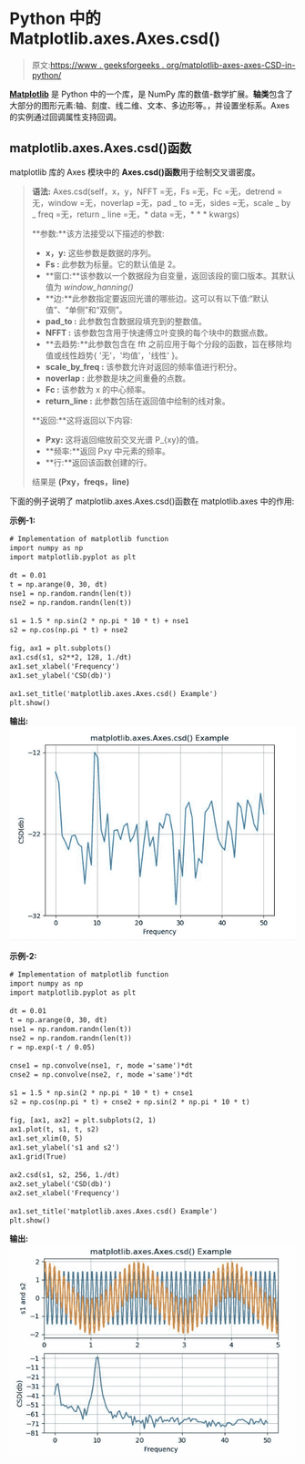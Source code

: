 # Python 中的 Matplotlib.axes.Axes.csd()

> 原文:[https://www . geeksforgeeks . org/matplotlib-axes-axes-CSD-in-python/](https://www.geeksforgeeks.org/matplotlib-axes-axes-csd-in-python/)

**[Matplotlib](https://www.geeksforgeeks.org/python-introduction-matplotlib/)** 是 Python 中的一个库，是 NumPy 库的数值-数学扩展。**轴类**包含了大部分的图形元素:轴、刻度、线二维、文本、多边形等。，并设置坐标系。Axes 的实例通过回调属性支持回调。

## matplotlib.axes.Axes.csd()函数

matplotlib 库的 Axes 模块中的 **Axes.csd()函数**用于绘制交叉谱密度。

> **语法:** Axes.csd(self，x，y，NFFT =无，Fs =无，Fc =无，detrend =无，window =无，noverlap =无，pad _ to =无，sides =无，scale _ by _ freq =无，return _ line =无，* data =无，* * * kwargs)
> 
> **参数:**该方法接受以下描述的参数:
> 
> *   **x，y:** 这些参数是数据的序列。
> *   **Fs :** 此参数为标量。它的默认值是 2。
> *   **窗口:**该参数以一个数据段为自变量，返回该段的窗口版本。其默认值为 *window_hanning()*
> *   **边:**此参数指定要返回光谱的哪些边。这可以有以下值:“默认值”、“单侧”和“双侧”。
> *   **pad_to :** 此参数包含数据段填充到的整数值。
> *   **NFFT :** 该参数包含用于快速傅立叶变换的每个块中的数据点数。
> *   **去趋势:**此参数包含在 fft 之前应用于每个分段的函数，旨在移除均值或线性趋势{ '无'，'均值'，'线性' }。
> *   **scale_by_freq :** 该参数允许对返回的频率值进行积分。
> *   **noverlap :** 此参数是块之间重叠的点数。
> *   **Fc :** 该参数为 x 的中心频率。
> *   **return_line :** 此参数包括在返回值中绘制的线对象。
> 
> **返回:**这将返回以下内容:
> 
> *   **Pxy:** 这将返回缩放前交叉光谱 P_{xy}的值。
> *   **频率:**返回 Pxy 中元素的频率。
> *   **行:**返回该函数创建的行。
> 
> 结果是 **(Pxy，freqs，line)**

下面的例子说明了 matplotlib.axes.Axes.csd()函数在 matplotlib.axes 中的作用:

**示例-1:**

```
# Implementation of matplotlib function
import numpy as np
import matplotlib.pyplot as plt

dt = 0.01
t = np.arange(0, 30, dt)
nse1 = np.random.randn(len(t))
nse2 = np.random.randn(len(t))

s1 = 1.5 * np.sin(2 * np.pi * 10 * t) + nse1
s2 = np.cos(np.pi * t) + nse2

fig, ax1 = plt.subplots()
ax1.csd(s1, s2**2, 128, 1./dt)
ax1.set_xlabel('Frequency')
ax1.set_ylabel('CSD(db)')

ax1.set_title('matplotlib.axes.Axes.csd() Example')
plt.show()
```

**输出:**
![](img/ce8a20de21d5cd0cff45952da117fb45.png)

**示例-2:**

```
# Implementation of matplotlib function
import numpy as np
import matplotlib.pyplot as plt

dt = 0.01
t = np.arange(0, 30, dt)
nse1 = np.random.randn(len(t))
nse2 = np.random.randn(len(t))
r = np.exp(-t / 0.05)

cnse1 = np.convolve(nse1, r, mode ='same')*dt
cnse2 = np.convolve(nse2, r, mode ='same')*dt

s1 = 1.5 * np.sin(2 * np.pi * 10 * t) + cnse1
s2 = np.cos(np.pi * t) + cnse2 + np.sin(2 * np.pi * 10 * t)

fig, [ax1, ax2] = plt.subplots(2, 1)
ax1.plot(t, s1, t, s2)
ax1.set_xlim(0, 5)
ax1.set_ylabel('s1 and s2')
ax1.grid(True)

ax2.csd(s1, s2, 256, 1./dt)
ax2.set_ylabel('CSD(db)')
ax2.set_xlabel('Frequency')

ax1.set_title('matplotlib.axes.Axes.csd() Example')
plt.show()
```

**输出:**
![](img/fbee51e7898120fca5a071a279aa2eda.png)